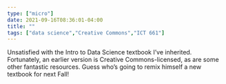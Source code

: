 ```yaml
---
type: ["micro"]
date: 2021-09-16T08:36:01-04:00
title: ""
tags: ["data science","Creative Commons","ICT 661"]
---
```

Unsatisfied with the Intro to Data Science textbook I’ve inherited. Fortunately, an earlier version is Creative Commons-licensed, as are some other fantastic resources. Guess who’s going to remix himself a new textbook for next Fall!
